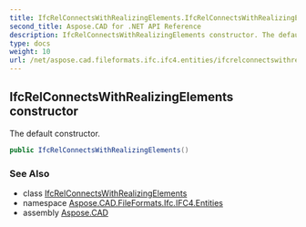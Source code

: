 ```yaml
---
title: IfcRelConnectsWithRealizingElements.IfcRelConnectsWithRealizingElements
second_title: Aspose.CAD for .NET API Reference
description: IfcRelConnectsWithRealizingElements constructor. The default constructor
type: docs
weight: 10
url: /net/aspose.cad.fileformats.ifc.ifc4.entities/ifcrelconnectswithrealizingelements/ifcrelconnectswithrealizingelements/
---
```

## IfcRelConnectsWithRealizingElements constructor

The default constructor.

```csharp
public IfcRelConnectsWithRealizingElements()
```

### See Also

* class [IfcRelConnectsWithRealizingElements](../)
* namespace [Aspose.CAD.FileFormats.Ifc.IFC4.Entities](../../ifcrelconnectswithrealizingelements/)
* assembly [Aspose.CAD](../../../)


